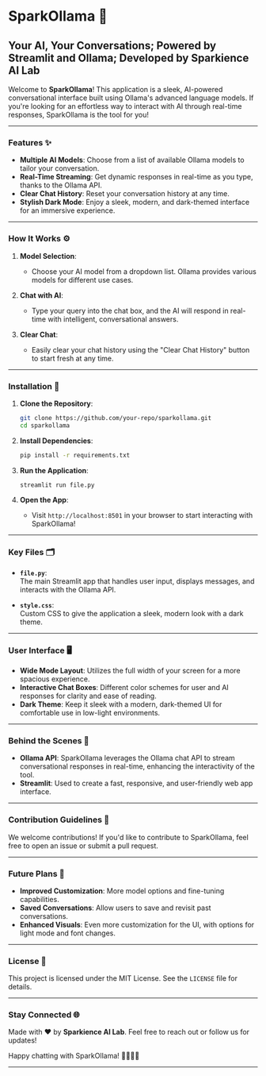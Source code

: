 # SparkOllama 🤖
## Your AI, Your Conversations; Powered by Streamlit and Ollama; Developed by Sparkience AI Lab

Welcome to **SparkOllama**! This application is a sleek, AI-powered conversational interface built using Ollama's advanced language models. If you're looking for an effortless way to interact with AI through real-time responses, SparkOllama is the tool for you!

---

### Features ✨
- **Multiple AI Models**: Choose from a list of available Ollama models to tailor your conversation.
- **Real-Time Streaming**: Get dynamic responses in real-time as you type, thanks to the Ollama API.
- **Clear Chat History**: Reset your conversation history at any time.
- **Stylish Dark Mode**: Enjoy a sleek, modern, and dark-themed interface for an immersive experience.
  
---

### How It Works ⚙️

1. **Model Selection**:  
   - Choose your AI model from a dropdown list. Ollama provides various models for different use cases.
   
2. **Chat with AI**:  
   - Type your query into the chat box, and the AI will respond in real-time with intelligent, conversational answers.
   
3. **Clear Chat**:  
   - Easily clear your chat history using the "Clear Chat History" button to start fresh at any time.

---

### Installation 🚀

1. **Clone the Repository**:
    ```bash
    git clone https://github.com/your-repo/sparkollama.git
    cd sparkollama
    ```

2. **Install Dependencies**:
    ```bash
    pip install -r requirements.txt
    ```

3. **Run the Application**:
    ```bash
    streamlit run file.py
    ```

4. **Open the App**:  
   - Visit `http://localhost:8501` in your browser to start interacting with SparkOllama!

---

### Key Files 🗂️

- **`file.py`**:  
  The main Streamlit app that handles user input, displays messages, and interacts with the Ollama API.
  
- **`style.css`**:  
  Custom CSS to give the application a sleek, modern look with a dark theme.

---

### User Interface 🖥️

- **Wide Mode Layout**: Utilizes the full width of your screen for a more spacious experience.
- **Interactive Chat Boxes**: Different color schemes for user and AI responses for clarity and ease of reading.
- **Dark Theme**: Keep it sleek with a modern, dark-themed UI for comfortable use in low-light environments.

---

### Behind the Scenes 🧠

- **Ollama API**: SparkOllama leverages the Ollama chat API to stream conversational responses in real-time, enhancing the interactivity of the tool.
- **Streamlit**: Used to create a fast, responsive, and user-friendly web app interface.

---

### Contribution Guidelines 🤝

We welcome contributions! If you'd like to contribute to SparkOllama, feel free to open an issue or submit a pull request.

---

### Future Plans 🔮

- **Improved Customization**: More model options and fine-tuning capabilities.
- **Saved Conversations**: Allow users to save and revisit past conversations.
- **Enhanced Visuals**: Even more customization for the UI, with options for light mode and font changes.

---

### License 📜

This project is licensed under the MIT License. See the `LICENSE` file for details.

---

### Stay Connected 🌐

Made with ❤️ by **Sparkience AI Lab**. Feel free to reach out or follow us for updates!

Happy chatting with SparkOllama! 👨‍💻👩‍💻

---

